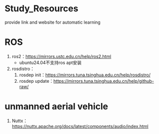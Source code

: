 # Study_Resources
provide link and website for automatic learning





# ROS

1. ros2：https://mirrors.ustc.edu.cn/help/ros2.html
   * ubuntu24.04不支持ros apt安装
2. rosdistro：
   1. rosdep init：https://mirrors.tuna.tsinghua.edu.cn/help/rosdistro/
   2. rosdep update：https://mirrors.tuna.tsinghua.edu.cn/help/github-raw/






# unmanned aerial vehicle

1. Nuttx：https://nuttx.apache.org/docs/latest/components/audio/index.html



